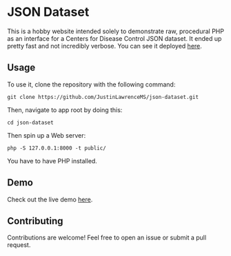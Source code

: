 # JSON Dataset

This is a hobby website intended solely to demonstrate raw, procedural PHP as an interface for a Centers for Disease Control JSON dataset. It ended up pretty fast and not incredibly verbose. You can see it deployed [here](https://json-dataset.herokuapp.com/).

## Usage
To use it, clone the repository with the following command:

```
git clone https://github.com/JustinLawrenceMS/json-dataset.git
```

Then, navigate to app root by doing this:

```
cd json-dataset
```

Then spin up a Web server:

```
php -S 127.0.0.1:8000 -t public/
```

You have to have PHP installed.

## Demo
Check out the live demo [here](https://json-dataset.herokuapp.com/).

## Contributing
Contributions are welcome! Feel free to open an issue or submit a pull request.
